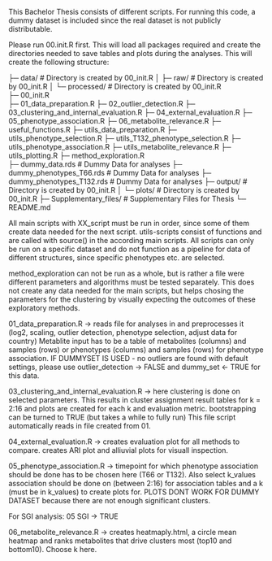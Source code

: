 This Bachelor Thesis consists of different scripts. For running this code,
a dummy dataset is included since the real dataset is not publicly distributable.

Please run 00.init.R first.
This will load all packages required and create the directories needed to save
tables and plots during the analyses. This will create the following structure:

├─ data/                                  # Directory is created by 00_init.R 
│   ├─ raw/                               # Directory is created by 00_init.R 
│   └─ processed/                         # Directory is created by 00_init.R   
├─ 00_init.R               
├─ 01_data_preparation.R
├─ 02_outlier_detection.R 
├─ 03_clustering_and_internal_evaluation.R
├─ 04_external_evaluation.R
├─ 05_phenotype_association.R
├─ 06_metabolite_relevance.R
├─ useful_functions.R
├─ utils_data_preparation.R
├─ utils_phenotype_selection.R
├─ utils_T132_phenotype_selection.R
├─ utils_phenotype_association.R
├─ utils_metabolite_relevance.R
├─ utils_plotting.R
├─ method_exploration.R                 
├─ dummy_data.rds                       # Dummy Data for analyses
├─ dummy_phenotypes_T66.rds             # Dummy Data for analyses
├─ dummy_phenotypes_T132.rds            # Dummy Data for analyses
├─ output/                              # Directory is created by 00_init.R
│   └─ plots/                           # Directory is created by 00_init.R
├─ Supplementary_files/                 # Supplementary Files for Thesis
└─ README.md

All main scripts with XX_script must be run in order, since some of them create 
data needed for the next script. utils-scripts consist of functions and are 
called with source() in the according main scripts. All scripts can only be
run on a specific dataset and do not function as a pipeline for data of 
different structures, since specific phenotypes etc. are selected. 

method_exploration can not be run as a whole, but is rather a file were
different parameters and algorithms must be tested separately. This does not 
create any data needed for the main scripts, but helps chosing the parameters
for the clustering by visually expecting the outcomes of these exploratory 
methods.

01_data_preparation.R -> reads file for analyses in and preprocesses it (log2,
scaling, outlier detection, phenotype selection, adjust data for country)
Metablite input has to be a table of metabolites (columns) and samples (rows) 
or phenotypes (columns) and samples (rows) for phenotype association.
IF DUMMYSET IS USED - no outliers are found with default settings, please use
outlier_detection -> FALSE and dummy_set <- TRUE for this data.

03_clustering_and_internal_evaluation.R -> here clustering is done on selected
parameters. This results in cluster assignment result tables for k = 2:16
and plots are created for each k and evaluation metric. bootstrapping can be
turned to TRUE (but takes a while to fully run)
This file script automatically reads in file created from 01.

04_external_evaluation.R -> creates evaluation plot for all methods to compare.
creates ARI plot and alliuvial plots for visuall inspection.

05_phenotype_association.R -> timepoint for which phenotype association should be 
done has to be chosen here (T66 or T132). Also select k_values association should
be done on (between 2:16) for association tables and a k (must be in 
k_values) to create plots for.
PLOTS DONT WORK FOR DUMMY DATASET because there are not enough significant clusters.

For SGI analysis: 05 SGI -> TRUE 

06_metabolite_relevance.R -> creates heatmaply.html, a circle mean heatmap and 
ranks metabolites that drive clusters most (top10 and bottom10). Choose k here. 



